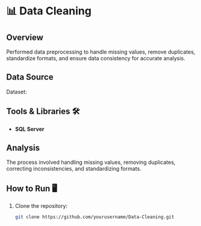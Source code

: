 # 📊 Data Cleaning

## Overview
Performed data preprocessing to handle missing values, remove duplicates, standardize formats, and ensure data consistency for accurate analysis.

## Data Source
Dataset: 


## Tools & Libraries 🛠️
- **SQL Server**

## Analysis 
 The process involved handling missing values, removing duplicates, correcting inconsistencies, and standardizing formats. 


## How to Run 🖥️
1. Clone the repository:  
   ```bash
   git clone https://github.com/yourusername/Data-Cleaning.git
